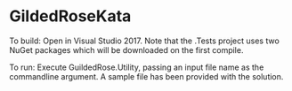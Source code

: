 # GildedRoseKata

To build: Open in Visual Studio 2017. Note that the .Tests project uses two NuGet packages which will be downloaded on the first compile.

To run: Execute GuildedRose.Utility, passing an input file name as the commandline argument. A sample file has been provided with the solution.
